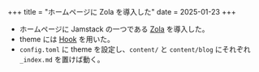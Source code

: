 +++
title = "ホームページに Zola を導入した"
date = 2025-01-23
+++

- ホームページに Jamstack の一つである [Zola](getzola.org) を導入した。
- theme には [Hook](https://github.com/InputUsername/zola-hook) を用いた。
- `config.toml` に theme を設定し、`content/` と `content/blog` にそれぞれ `_index.md` を置けば動く。
